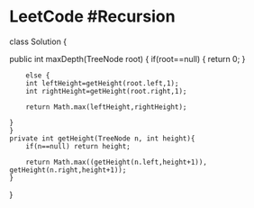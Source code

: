 # LeetCode #Recursion
class Solution {
   
   
   public int maxDepth(TreeNode root) {
        if(root==null) 
        {
            return 0; 
        }
        
        else {
        int leftHeight=getHeight(root.left,1);
        int rightHeight=getHeight(root.right,1);
        
        return Math.max(leftHeight,rightHeight);
    
    }
    }
    private int getHeight(TreeNode n, int height){
        if(n==null) return height;
        
        return Math.max((getHeight(n.left,height+1)), getHeight(n.right,height+1));
    }
}
